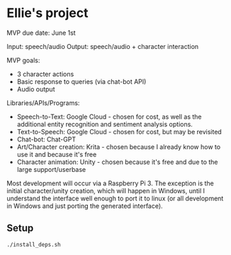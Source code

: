 # Ellie's project
MVP due date: June 1st

Input: speech/audio
Output: speech/audio + character interaction

MVP goals:
* 3 character actions
* Basic response to queries (via chat-bot API)
* Audio output

Libraries/APIs/Programs:
* Speech-to-Text: Google Cloud - chosen for cost, as well as the additional entity recognition and sentiment analysis options.
* Text-to-Speech: Google Cloud - chosen for cost, but may be revisited
* Chat-bot: Chat-GPT
* Art/Character creation: Krita - chosen because I already know how to use it and because it's free
* Character animation: Unity - chosen because it's free and due to the large support/userbase

Most development will occur via a Raspberry Pi 3. The exception is the initial character/unity creation, which will happen in Windows, until I understand the interface well enough to port it to linux (or all development in Windows and just porting the generated interface).

## Setup
```
./install_deps.sh
```
